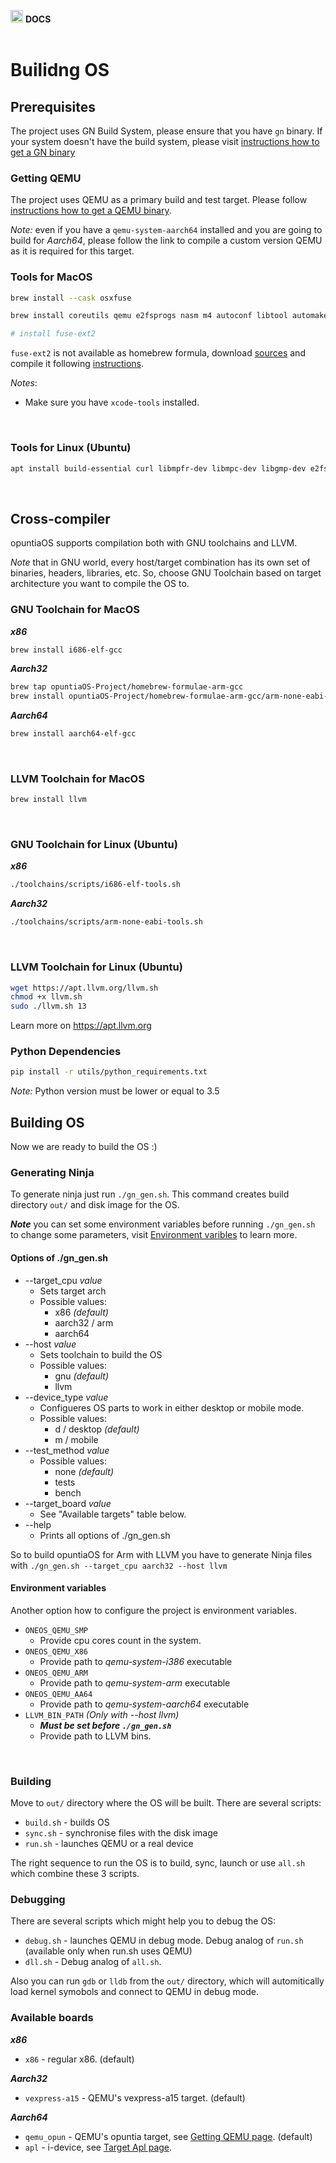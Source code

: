 <img src="https://raw.githubusercontent.com/opuntiaOS-Project/opuntiaOS/master/assets/logo/logo_512.png" width="20"> <b> DOCS</b></br></br>

# Builidng OS

## Prerequisites

The project uses GN Build System, please ensure that you have `gn` binary. If your system doesn't have the build system, please visit [instructions how to get a GN binary](https://github.com/opuntiaOS-Project/opuntiaOS/blob/master/docs/getting_gn.md)

### Getting QEMU

The project uses QEMU as a primary build and test target. Please follow [instructions how to get a QEMU binary](https://github.com/opuntiaOS-Project/opuntiaOS/blob/master/docs/getting_qemu.md).

*Note:* even if you have a `qemu-system-aarch64` installed and you are going to build for *Aarch64*, please follow the link to compile a custom version QEMU as it is required for this target.

### Tools for MacOS

```bash
brew install --cask osxfuse

brew install coreutils qemu e2fsprogs nasm m4 autoconf libtool automake bash gcc@10 ninja

# install fuse-ext2
```

`fuse-ext2` is not available as homebrew formula, download [sources](https://github.com/alperakcan/fuse-ext2) and compile it following [instructions](https://apple.stackexchange.com/questions/226981/how-do-i-install-fuse-ext2-to-use-with-osxfuse).

*Notes*:

* Make sure you have `xcode-tools` installed.

</br>

### Tools for Linux (Ubuntu)

```bash
apt install build-essential curl libmpfr-dev libmpc-dev libgmp-dev e2fsprogs qemu-system-i386 qemu-utils nasm fuseext2 ninja
```


</br>

## Cross-compiler

opuntiaOS supports compilation both with GNU toolchains and LLVM. 

*Note* that in GNU world, every host/target combination has its own set of binaries, headers, libraries, etc. So, choose GNU Toolchain based on target architecture you want to compile the OS to.

### GNU Toolchain for MacOS

***x86***

```bash
brew install i686-elf-gcc
```

***Aarch32***

```bash
brew tap opuntiaOS-Project/homebrew-formulae-arm-gcc
brew install opuntiaOS-Project/homebrew-formulae-arm-gcc/arm-none-eabi-gcc
```

***Aarch64***

```bash
brew install aarch64-elf-gcc
```

</br>

### LLVM Toolchain for MacOS

```bash
brew install llvm
```

</br>

### GNU Toolchain for Linux (Ubuntu)

***x86***

```bash
./toolchains/scripts/i686-elf-tools.sh
```

***Aarch32***

```bash
./toolchains/scripts/arm-none-eabi-tools.sh
```

</br>

### LLVM Toolchain for Linux (Ubuntu)

```bash
wget https://apt.llvm.org/llvm.sh
chmod +x llvm.sh
sudo ./llvm.sh 13
```

Learn more on <https://apt.llvm.org>

### Python Dependencies

```bash
pip install -r utils/python_requirements.txt
```
*Note:* Python version must be lower or equal to 3.5

## Building OS

Now we are ready to build the OS :)

### Generating Ninja

To generate ninja just run `./gn_gen.sh`. This command creates build directory `out/` and disk image for the OS.

***Note*** you can set some environment variables before running `./gn_gen.sh` to change some parameters, visit [Environment varibles](https://github.com/opuntiaOS-Project/opuntiaOS/blob/master/docs/build.md#environment-variables) to learn more.

#### **Options of ./gn_gen.sh**

* --target_cpu *value*
  * Sets target arch
  * Possible values:
    * x86 *(default)*
    * aarch32 / arm
    * aarch64
* --host *value*
  * Sets toolchain to build the OS
  * Possible values:
    * gnu *(default)*
    * llvm
* --device_type *value*
  * Configueres OS parts to work in either desktop or mobile mode.
  * Possible values:
    * d / desktop *(default)*
    * m / mobile
* --test_method *value*
  * Possible values:
    * none *(default)*
    * tests
    * bench
* --target_board *value*
  * See "Available targets" table below.
* --help
  * Prints all options of ./gn_gen.sh

So to build opuntiaOS for Arm with LLVM you have to generate Ninja files with `./gn_gen.sh --target_cpu aarch32 --host llvm`

#### **Environment variables**

Another option how to configure the project is environment variables.

* `ONEOS_QEMU_SMP`
  * Provide cpu cores count in the system.
* `ONEOS_QEMU_X86`
  * Provide path to *qemu-system-i386* executable
* `ONEOS_QEMU_ARM`
  * Provide path to *qemu-system-arm* executable
* `ONEOS_QEMU_AA64`
  * Provide path to *qemu-system-aarch64* executable
* `LLVM_BIN_PATH`  *(Only with --host llvm)*
  * ***Must be set before `./gn_gen.sh`***
  * Provide path to LLVM bins.

</br>

### Building

Move to `out/` directory where the OS will be built. There are several scripts:

* `build.sh` - builds OS
* `sync.sh` - synchronise files with the disk image
* `run.sh` - launches QEMU or a real device

The right sequence to run the OS is to build, sync, launch or use `all.sh` which combine these 3 scripts.

### Debugging

There are several scripts which might help you to debug the OS:

* `debug.sh` - launches QEMU in debug mode. Debug analog of `run.sh` (available only when run.sh uses QEMU)
* `dll.sh` - Debug analog of `all.sh`.

Also you can run `gdb` or `lldb` from the `out/` directory, which will automitically load kernel symobols and connect to QEMU in debug mode.

### Available boards

***x86***

* `x86` - regular x86. (default)

***Aarch32***

* `vexpress-a15` - QEMU's vexpress-a15 target. (default)


***Aarch64***

* `qemu_opun` - QEMU's opuntia target, see [Getting QEMU page](https://github.com/opuntiaOS-Project/opuntiaOS/blob/master/docs/getting_qemu.md). (default)
* `apl` - i-device, see [Target Apl page](https://github.com/opuntiaOS-Project/opuntiaOS/blob/master/docs/target_apl.md).
